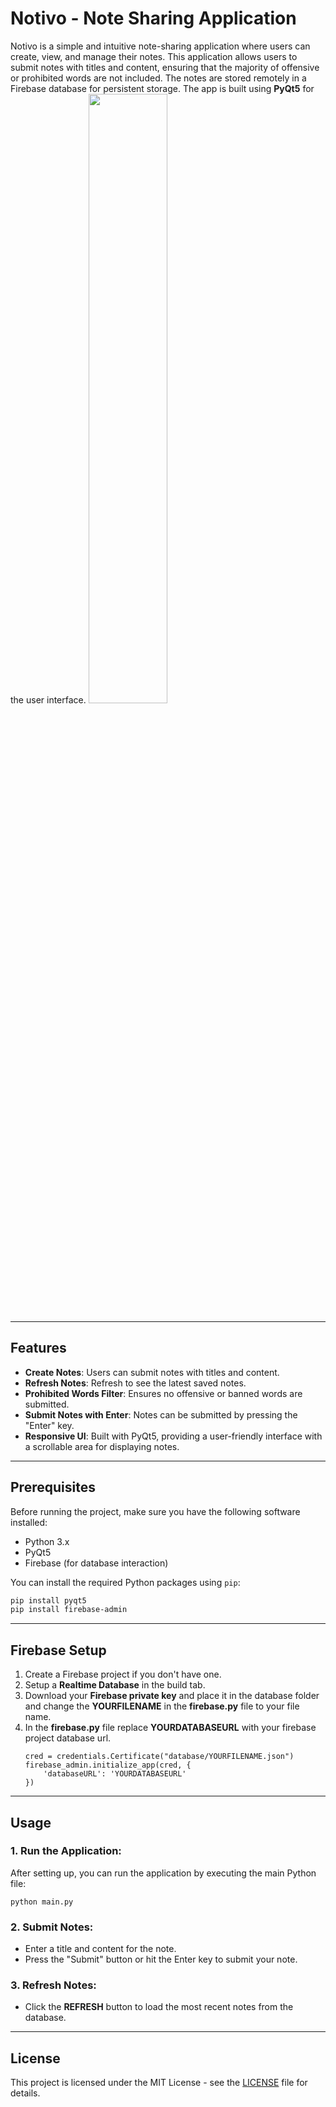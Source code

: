 # Notivo - Note Sharing Application

Notivo is a simple and intuitive note-sharing application where users can create, view, and manage their notes. This application allows users to submit notes with titles and content, ensuring that the majority of offensive or prohibited words are not included. The notes are stored remotely in a Firebase database for persistent storage. The app is built using **PyQt5** for the user interface.
<img src="https://i.imgur.com/OgmXaBG.png" width=50% height=50%>

---
## Features

- **Create Notes**: Users can submit notes with titles and content.
- **Refresh Notes**: Refresh to see the latest saved notes.
- **Prohibited Words Filter**: Ensures no offensive or banned words are submitted.
- **Submit Notes with Enter**: Notes can be submitted by pressing the "Enter" key.
- **Responsive UI**: Built with PyQt5, providing a user-friendly interface with a scrollable area for displaying notes.

---

## Prerequisites

Before running the project, make sure you have the following software installed:

- Python 3.x
- PyQt5
- Firebase (for database interaction)

You can install the required Python packages using `pip`:

```bash
pip install pyqt5
pip install firebase-admin
```

---

## Firebase Setup

1. Create a Firebase project if you don't have one.
2. Setup a **Realtime Database** in the build tab.
3. Download your **Firebase private key** and place it in the database folder and change the **YOURFILENAME** in the **firebase.py** file to your file name.
4. In the **firebase.py** file replace **YOURDATABASEURL** with your firebase project database url.
    ```
    cred = credentials.Certificate("database/YOURFILENAME.json")
    firebase_admin.initialize_app(cred, {
        'databaseURL': 'YOURDATABASEURL'
    })
    ```

---

## Usage

### 1. **Run the Application:**
After setting up, you can run the application by executing the main Python file:
    
    python main.py


### 2. **Submit Notes:**
- Enter a title and content for the note.
- Press the "Submit" button or hit the Enter key to submit your note.

### 3. **Refresh Notes:**
- Click the **REFRESH** button to load the most recent notes from the database.

---
## License

This project is licensed under the MIT License - see the [LICENSE](https://github.com/Balionelis/Notivo/blob/main/LICENSE) file for details.
